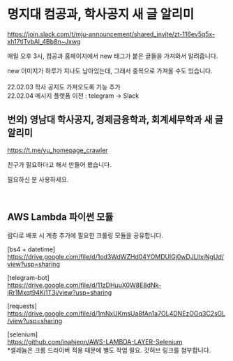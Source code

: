 # 명지대 컴공과, 학사공지 새 글 알리미

https://join.slack.com/t/mju-announcement/shared_invite/zt-116ev5q5x-xh17tlTvbAl_4Bb8n~Jxwg

매일 오후 3시, 컴공과 홈페이지에서 new 태그가 붙은 글들을 가져와서 알려줍니다.

new 이미지가 하루가 지나도 남아있는데, 그래서 중복으로 가져올 수도 있습니다.
<br><br>
22.02.03 학사 공지도 가져오도록 기능 추가<br>
22.02.04 메시지 플랫폼 이전 : telegram -> Slack<br>

## 번외) 영남대 학사공지, 경제금융학과, 회계세무학과 새 글 알리미

https://t.me/yu_homepage_crawler

친구가 필요하다고 해서 만들어 봤습니다.

필요하신 분 사용하세요.

<br>

## AWS Lambda 파이썬 모듈

람다로 배포 시 계층 추가에 필요한 크롤링 모듈을 공유합니다.

[bs4 + datetime] <br>
https://drive.google.com/file/d/1od3WdWZHd04YOMDUlGj0wDJLllxiNgUd/view?usp=sharing

[telegram-bot] <br>
https://drive.google.com/file/d/11zDHuuX0W8E8dNk-jRr1Mxqt94Kj1T3j/view?usp=sharing

[requests] <br>
https://drive.google.com/file/d/1mNxUKmsUa8fAn1a7OL4DNEzOGq3C2sGL/view?usp=sharing

[selenium] <br>
https://github.com/inahjeon/AWS-LAMBDA-LAYER-Selenium <br>
*셀레늄은 크롬 드라이버 적용 때문에 별도 작업 필요. 깃허브 링크를 첨부합니다.

